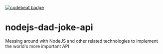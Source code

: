 [![codebeat badge](https://codebeat.co/badges/d81d1d79-eb82-41ff-b1ae-3cf2b37c57c3)](https://codebeat.co/projects/github-com-blamonet-nodejs-dad-joke-api-master)

# nodejs-dad-joke-api

Messing around with NodeJS and other related technologies to implement the world's more important API
